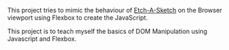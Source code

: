 This project tries to mimic the behaviour of [Etch-A-Sketch](https://en.wikipedia.org/wiki/Etch_A_Sketch) on the Browser viewport using Flexbox to create the  JavaScript.



This project is to teach myself the basics of DOM Manipulation using Javascript and Flexbox.

